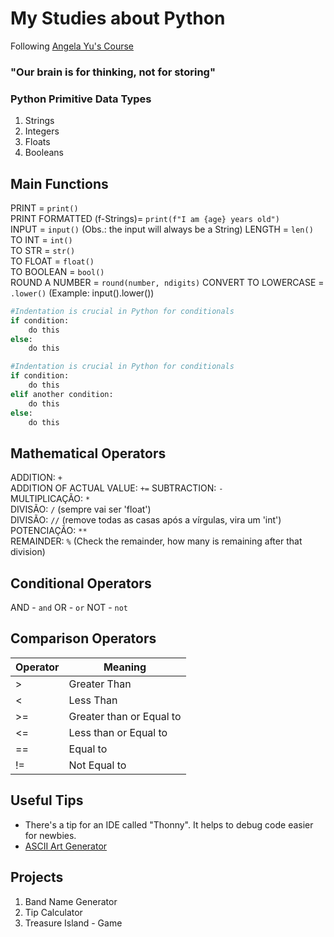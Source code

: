 # My Studies about Python
Following [Angela Yu's Course](https://www.udemy.com/course/100-days-of-code/)

### "Our brain is for thinking, not for storing"

### Python Primitive Data Types
1. Strings
2. Integers
3. Floats
4. Booleans

## Main Functions
PRINT = `print()`  
PRINT FORMATTED (f-Strings)= `print(f"I am {age} years old")`  
INPUT = `input()`  (Obs.: the input will always be a String)
LENGTH = `len()`  
TO INT = `int()`  
TO STR = `str()`  
TO FLOAT = `float()`  
TO BOOLEAN = `bool()`  
ROUND A NUMBER = `round(number, ndigits)`
CONVERT TO LOWERCASE = `.lower()` (Example: input().lower())
```python
#Indentation is crucial in Python for conditionals
if condition:
    do this
else:
    do this
```
```python
#Indentation is crucial in Python for conditionals
if condition:
    do this
elif another condition:
    do this
else:
    do this
```

## Mathematical Operators
ADDITION: `+`  
ADDITION OF ACTUAL VALUE: `+=`
SUBTRACTION: `-`  
MULTIPLICAÇÃO: `*`  
DIVISÃO: `/` (sempre vai ser 'float')  
DIVISÃO: `//` (remove todas as casas após a vírgulas, vira um 'int')  
POTENCIAÇÃO: `**`  
REMAINDER: `%` (Check the remainder, how many is remaining after that division)  

## Conditional Operators
AND - `and`
OR - `or`
NOT - `not`

## Comparison Operators
| Operator | Meaning |
| --- | --- |
| > | Greater Than |
| < | Less Than |
| >= | Greater than or Equal to |
| <= | Less than or Equal to |
| == | Equal to |
| != | Not Equal to |

## Useful Tips
- There's a tip for an IDE called "Thonny". It helps to debug code easier for newbies.
- [ASCII Art Generator](https://ascii.co.uk/art)

## Projects
1. Band Name Generator
2. Tip Calculator
3. Treasure Island - Game